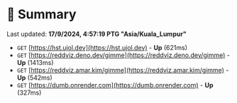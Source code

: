 # 📖 Summary
Last updated: **17/9/2024, 4:57:19 PTG "Asia/Kuala_Lumpur"**

- `GET` [https://hst.ujol.dev](https://hst.ujol.dev) - **Up** (621ms)
- `GET` [https://reddviz.deno.dev/gimme](https://reddviz.deno.dev/gimme) - **Up** (1413ms)
- `GET` [https://reddviz.amar.kim/gimme](https://reddviz.amar.kim/gimme) - **Up** (542ms)
- `GET` [https://dumb.onrender.com](https://dumb.onrender.com) - **Up** (327ms)
